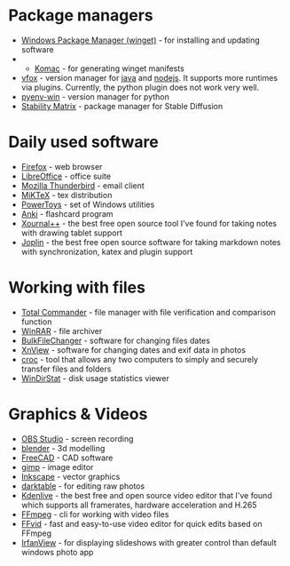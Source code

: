 # Package managers
- [Windows Package Manager (winget)](https://learn.microsoft.com/en-us/windows/package-manager/winget/) - for installing and updating software
- - [Komac](https://github.com/russellbanks/Komac) - for generating winget manifests
- [vfox](https://github.com/version-fox/vfox) - version manager for [java](https://github.com/version-fox/vfox-java) and [nodejs](https://github.com/version-fox/vfox-nodejs). It supports more runtimes via plugins. Currently, the python plugin does not work very well.
- [pyenv-win](https://github.com/pyenv-win/pyenv-win) - version manager for python
- [Stability Matrix](https://github.com/version-fox/vfox-nodejs) - package manager for Stable Diffusion

# Daily used software
- [Firefox](https://www.mozilla.org/en-US/firefox/new/) - web browser
- [LibreOffice](https://www.libreoffice.org) - office suite
- [Mozilla Thunderbird](https://www.thunderbird.net) - email client
- [MiKTeX](https://miktex.org) - tex distribution
- [PowerToys](https://learn.microsoft.com/en-us/windows/powertoys/) - set of Windows utilities
- [Anki](https://apps.ankiweb.net) - flashcard program
- [Xournal++](https://xournalpp.github.io) - the best free open source tool I've found for taking notes with drawing tablet support
- [Joplin](https://joplinapp.org/) - the best free open source software for taking markdown notes with synchronization, katex and plugin support

# Working with files
- [Total Commander](https://www.ghisler.com) - file manager with file verification and comparison function
- [WinRAR](https://www.win-rar.com) - file archiver
- [BulkFileChanger](https://bulkfilechanger.com/) - software for changing files dates
- [XnView](https://www.xnview.com/) - software for changing dates and exif data in photos
- [croc](github.com/schollz/croc) - tool that allows any two computers to simply and securely transfer files and folders
- [WinDirStat](https://windirstat.net/) - disk usage statistics viewer

# Graphics & Videos
- [OBS Studio](https://obsproject.com) - screen recording
- [blender](https://www.blender.org) - 3d modelling
- [FreeCAD](https://www.freecad.org) - CAD software
- [gimp](https://www.gimp.org) - image editor
- [Inkscape](https://inkscape.org) - vector graphics
- [darktable](https://www.darktable.org) - for editing raw photos
- [Kdenlive](https://kdenlive.org) - the best free and open source video editor that I've found which supports all framerates, hardware acceleration and H.265
- [FFmpeg](https://ffmpeg.org/) - cli for working with video files
- [FFvid](https://github.com/docentYT/FFvid) - fast and easy-to-use video editor for quick edits based on FFmpeg 
- [IrfanView](https://www.irfanview.com/) - for displaying slideshows with greater control than default windows photo app
